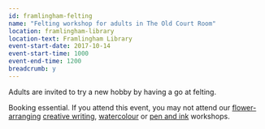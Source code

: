 ```yaml
---
id: framlingham-felting
name: "Felting workshop for adults in The Old Court Room"
location: framlingham-library
location-text: Framlingham Library
event-start-date: 2017-10-14
event-start-time: 1000
event-end-time: 1200
breadcrumb: y
---
```


Adults are invited to try a new hobby by having a go at felting.

Booking essential. If you attend this event, you may not attend our [flower-arranging](/events/framlingham-2017-09-23-flower-club/) [creative writing](/events/framlingham-2017-09-30-creative-writing/), [watercolour](/events/framlingham-2017-10-21-watercolour/) or [pen and ink](/events/framlingham-2017-10-28-pen-and-ink/) workshops.
